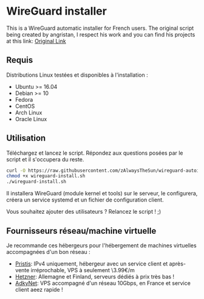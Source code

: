 # WireGuard installer
This is a WireGuard automatic installer for French users. The original script being created by angristan, I respect his work and you can find his projects at this link: [Original Link](https://github.com/angristan/wireguard-install)

## Requis

Distributions Linux testées et disponibles à l'installation :

- Ubuntu >= 16.04
- Debian >= 10
- Fedora
- CentOS
- Arch Linux
- Oracle Linux

## Utilisation

Téléchargez et lancez le script. Répondez aux questions posées par le script et il s'occupera du reste.

```bash
curl -O https://raw.githubusercontent.com/zAlwaysTheSun/wireguard-autoinstaller-french/master/wireguard-install.sh
chmod +x wireguard-install.sh
./wireguard-install.sh
```

Il installera WireGuard (module kernel et tools) sur le serveur, le configurera, créera un service systemd et un fichier de configuration client.

Vous souhaitez ajouter des utilisateurs ? Relancez le script ! ;)

## Fournisseurs réseau/machine virtuelle

Je recommande ces hébergeurs pour l'hébergement de machines virtuelles accompagnées d'un bon réseau :

- [Pristis](https://goo.gl/Xyd1Sc): IPv4 uniquement, hébergeur avec un service client et après-vente irréprochable, VPS à seulement \3.99€/m
- [Hetzner](https://hetzner.cloud/?ref=ywtlvZsjgeDq): Allemagne et Finland, serveurs dédiés à prix très bas !
- [AdkyNet](https://goo.gl/qXrNLK): VPS accompagné d'un réseau 10Gbps, en France et service client aeez rapide !
